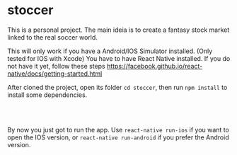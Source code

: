 # stoccer


This is a personal project. The main ideia is to create a fantasy stock market linked to the real soccer world.

This will only work if you have a Android/IOS Simulator installed. (Only tested for IOS with Xcode)
You have to have React Native installed. If you do not have it yet, follow these steps https://facebook.github.io/react-native/docs/getting-started.html


After cloned the project, open its folder `cd stoccer`, then run `npm install` to install some dependencies.

<br><br>

By now you just got to run the app.
Use `react-native run-ios` if you want to open the IOS version, or `react-native run-android` if you prefer the Android version.
